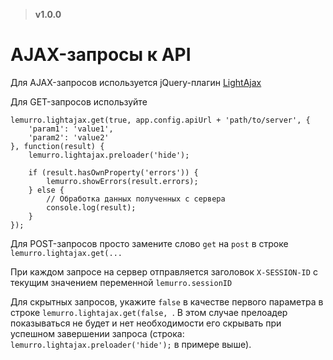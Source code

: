 > **v1.0.0**

# AJAX-запросы к API

Для AJAX-запросов используется jQuery-плагин [LightAjax](https://github.com/DimNS/jQuery.LightAjax)

Для GET-запросов используйте
```
lemurro.lightajax.get(true, app.config.apiUrl + 'path/to/server', {
    'param1': 'value1',
    'param2': 'value2'
}, function(result) {
    lemurro.lightajax.preloader('hide');

    if (result.hasOwnProperty('errors')) {
        lemurro.showErrors(result.errors);
    } else {
        // Обработка данных полученных с сервера
        console.log(result);
    }
});
```
Для POST-запросов просто замените слово `get` на `post` в строке `lemurro.lightajax.get(...`

При каждом запросе на сервер отправляется заголовок `X-SESSION-ID` с текущим значением переменной `lemurro.sessionID`

Для скрытных запросов, укажите `false` в качестве первого параметра в строке `lemurro.lightajax.get(false, `. В этом случае прелоадер показываться не будет и нет необходимости его скрывать при успешном завершении запроса (строка: `lemurro.lightajax.preloader('hide');` в примере выше).